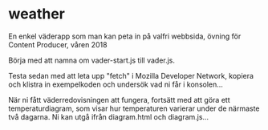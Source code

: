 # weather
En enkel väderapp som man kan peta in på valfri webbsida, övning för Content Producer, våren 2018

Börja med att namna om vader-start.js till vader.js.

Testa sedan med att leta upp "fetch" i Mozilla Developer Network, kopiera och klistra in exempelkoden och undersök vad ni får i konsolen…

När ni fått väderredovisningen att fungera, fortsätt med att göra ett temperaturdiagram, som visar hur temperaturen varierar under de närmaste två dagarna. Ni kan utgå ifrån diagram.html och diagram.js…

